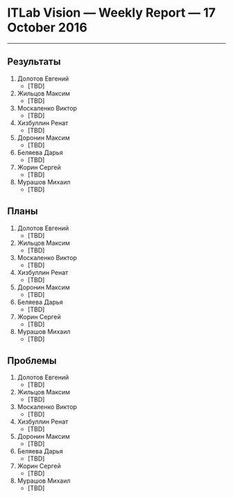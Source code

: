 # ITLab Vision — Weekly Report — 17 October 2016

----------------

## Результаты
  1. Долотов Евгений
     - [TBD]
  1. Жильцов Максим
     - [TBD]
  1. Москаленко Виктор
     - [TBD]
  1. Хизбуллин Ренат
     - [TBD]
  1. Доронин Максим
     - [TBD]
  1. Беляева Дарья
     - [TBD]
  1. Жорин Сергей
     - [TBD]
  1. Мурашов Михаил
     - [TBD]

## Планы
  1. Долотов Евгений
     - [TBD]
  1. Жильцов Максим
     - [TBD]
  1. Москаленко Виктор
     - [TBD]
  1. Хизбуллин Ренат
     - [TBD]
  1. Доронин Максим
     - [TBD]
  1. Беляева Дарья
     - [TBD]
  1. Жорин Сергей
     - [TBD]
  1. Мурашов Михаил
     - [TBD]

## Проблемы
  1. Долотов Евгений
     - [TBD]
  1. Жильцов Максим
     - [TBD]
  1. Москаленко Виктор
     - [TBD]
  1. Хизбуллин Ренат
     - [TBD]
  1. Доронин Максим
     - [TBD]
  1. Беляева Дарья
     - [TBD]
  1. Жорин Сергей
     - [TBD]
  1. Мурашов Михаил
     - [TBD]

